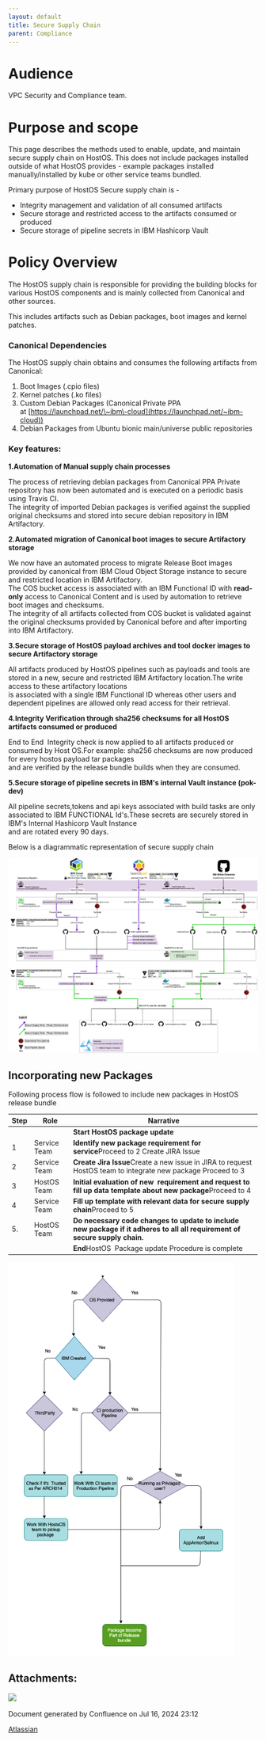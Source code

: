 ```yaml
---
layout: default
title: Secure Supply Chain 
parent: Compliance
---
```

# Audience

VPC Security and Compliance team. 

# Purpose and scope

This page describes the methods used to enable, update, and maintain secure supply chain on HostOS. This does not include packages installed outside of what HostOS provides \- example packages installed manually/installed by kube or other service teams bundled.

  


Primary purpose of HostOS Secure supply chain is \- 

* Integrity management and validation of all consumed artifacts
* Secure storage and restricted access to the artifacts consumed or produced
* Secure storage of pipeline secrets in IBM Hashicorp Vault

# Policy Overview

The HostOS supply chain is responsible for providing the building blocks for various HostOS components and is mainly collected from Canonical and other sources.

This includes artifacts such as Debian packages, boot images and kernel patches.

### Canonical Dependencies

The HostOS supply chain obtains and consumes the following artifacts from Canonical:

1. Boot Images (.cpio files)
2. Kernel patches (.ko files)
3. Custom Debian Packages (Canonical Private PPA at [https://launchpad.net/\~ibm\-cloud](https://launchpad.net/~ibm-cloud))
4. Debian Packages from Ubuntu bionic main/universe public repositories

### Key features:

**1\.Automation of Manual supply chain processes**

The process of retrieving debian packages from Canonical PPA Private repository has now been automated and is executed on a periodic basis using Travis CI.  
The integrity of imported Debian packages is verified against the supplied original checksums and stored into secure debian repository in IBM Artifactory.

**2\.Automated migration of Canonical boot images to secure Artifactory storage**

We now have an automated process to migrate Release Boot images provided by canonical from IBM Cloud Object Storage instance to secure and restricted location in IBM Artifactory.  
The COS bucket access is associated with an IBM Functional ID with **read\-only** access to Canonical Content and is used by automation to retrieve boot images and checksums.  
The integrity of all artifacts collected from COS bucket is validated against the original checksums provided by Canonical before and after importing into IBM Artifactory.

**3\.Secure storage of HostOS payload archives and tool docker images to secure Artifactory storage**

All artifacts produced by HostOS pipelines such as payloads and tools are stored in a new, secure and restricted IBM Artifactory location.The write access to these artifactory locations  
is associated with a single IBM Functional ID whereas other users and dependent pipelines are allowed only read access for their retrieval. 

**4\.Integrity Verification through sha256 checksums for all HostOS artifacts consumed or produced**

End to End  Integrity check is now applied to all artifacts produced or consumed by Host OS.For example: sha256 checksums are now produced for every hostos payload tar packages  
and are verified by the release bundle builds when they are consumed.

**5\.Secure storage of pipeline secrets in IBM's internal Vault instance (pok\-dev)**

All pipeline secrets,tokens and api keys associated with build tasks are only associated to IBM FUNCTIONAL Id's.These secrets are securely stored in IBM's Internal Hashicorp Vault Instance  
and are rotated every 90 days.

  


Below is a diagrammatic representation of secure supply chain

![](attachments/383943440/383943441.png)

  


  


  


## Incorporating new Packages

Following process flow is followed to include new packages in HostOS release bundle 



| **Step** | **Role** | **Narrative** |
| --- | --- | --- |
|  |  | **Start HostOS package update** |
| 1 | Service Team | **Identify new package requirement for service**Proceed to 2 Create JIRA Issue |
| 2 | Service Team | **Create Jira Issue**Create a new issue in JIRA to request HostOS team to integrate new package Proceed to 3 |
| 3 | HostOS Team | **Initial evaluation of new  requirement and request to fill up data template about new package**Proceed to 4 |
| 4 | Service Team | **Fill up template with relevant data for secure supply chain**Proceed to 5 |
| 5\. | HostOS Team | **Do necessary code changes to update to include new package if it adheres to all all requirement of secure supply chain.** |
|  |  | **End**HostOS  Package update Procedure is complete |

![](attachments/383943440/383943465.png)





## Attachments:




![](images/icons/bullet_blue.gif)

 


Document generated by Confluence on Jul 16, 2024 23:12


[Atlassian](https://www.atlassian.com/)


 


